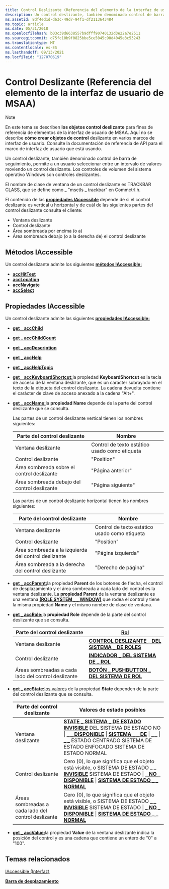 ```yaml
---
title: Control Deslizante (Referencia del elemento de la interfaz de usuario de MSAA)
description: Un control deslizante, también denominado control de barra de seguimiento, permite a un usuario seleccionar entre un intervalo de valores moviendo un control deslizante. Los controles de volumen del sistema operativo Windows son controles deslizantes.
ms.assetid: 8df4ed1d-d63c-49d7-94f1-df2113643484
ms.topic: article
ms.date: 05/31/2018
ms.openlocfilehash: b03c39d6638557b9dfff90740132d3e22a7e2511
ms.sourcegitcommit: d75fc10b9f0825bbe5ce5045c90d4045e3c53243
ms.translationtype: MT
ms.contentlocale: es-ES
ms.lasthandoff: 09/13/2021
ms.locfileid: "127070619"
---
```

# <a name="slider-control-msaa-ui-element-reference"></a>Control Deslizante (Referencia del elemento de la interfaz de usuario de MSAA)

> [!Note]  
> En este tema se describen **los objetos control deslizante** para fines de referencia de elementos de la interfaz de usuario de MSAA. Aquí no se describe **cómo crear objetos de control** deslizante en varios marcos de interfaz de usuario. Consulte la documentación de referencia de API para el marco de interfaz de usuario que está usando.

 

Un control deslizante, también denominado control de barra de seguimiento, permite a un usuario seleccionar entre un intervalo de valores moviendo un control deslizante. Los controles de volumen del sistema operativo Windows son controles deslizantes.

El nombre de clase de ventana de un control deslizante es TRACKBAR CLASS, que se define como \_ "msctls \_ trackbar" en Commctrl.h.

El contenido de las [**propiedades IAccessible**](/windows/desktop/api/oleacc/nn-oleacc-iaccessible) depende de si el control deslizante es vertical u horizontal y de cuál de las siguientes partes del control deslizante consulta el cliente:

-   Ventana deslizante
-   Control deslizante
-   Área sombreada por encima (o a)
-   Área sombreada debajo (o a la derecha de) el control deslizante

## <a name="iaccessible-methods"></a>Métodos IAccessible

Un control deslizante admite los siguientes [**métodos IAccessible:**](/windows/desktop/api/oleacc/nn-oleacc-iaccessible)

-   [**accHitTest**](/windows/desktop/api/Oleacc/nf-oleacc-iaccessible-acchittest)
-   [**accLocation**](/windows/desktop/api/Oleacc/nf-oleacc-iaccessible-acclocation)
-   [**accNavigate**](/windows/desktop/api/Oleacc/nf-oleacc-iaccessible-accnavigate)
-   [**accSelect**](/windows/desktop/api/Oleacc/nf-oleacc-iaccessible-accselect)

## <a name="iaccessible-properties"></a>Propiedades IAccessible

Un control deslizante admite las siguientes [**propiedades IAccessible:**](/windows/desktop/api/oleacc/nn-oleacc-iaccessible)

-   [**get \_ accChild**](/windows/desktop/api/Oleacc/nf-oleacc-iaccessible-get_accchild)
-   [**get \_ accChildCount**](/windows/desktop/api/Oleacc/nf-oleacc-iaccessible-get_accchildcount)
-   [**get \_ accDescription**](/windows/desktop/api/Oleacc/nf-oleacc-iaccessible-get_accdescription)
-   [**get \_ accHelp**](/windows/desktop/api/Oleacc/nf-oleacc-iaccessible-get_acchelp)
-   [**get \_ accHelpTopic**](/windows/desktop/api/Oleacc/nf-oleacc-iaccessible-get_acchelptopic)
-   [**get \_ accKeyboardShortcut:**](/windows/desktop/api/Oleacc/nf-oleacc-iaccessible-get_acckeyboardshortcut)la propiedad **KeyboardShortcut** es la tecla de acceso de la ventana deslizante, que es un carácter subrayado en el texto de la etiqueta del control deslizante. La cadena devuelta contiene el carácter de clave de acceso anexado a la cadena "Alt+".
-   [**get \_ accName:**](/windows/desktop/api/Oleacc/nf-oleacc-iaccessible-get_accname)la **propiedad Name** depende de la parte del control deslizante que se consulta.

    Las partes de un control deslizante vertical tienen los nombres siguientes:

    

    | Parte del control deslizante                    | Nombre                                |
    |--------------------------------|-------------------------------------|
    | Ventana deslizante                  | Control de texto estático usado como etiqueta |
    | Control deslizante                   | "Position"                          |
    | Área sombreada sobre el control deslizante | "Página anterior"                           |
    | Área sombreada debajo del control deslizante | "Página siguiente"                         |

    

     

    Las partes de un control deslizante horizontal tienen los nombres siguientes:

    

    | Parte del control deslizante                              | Nombre                                |
    |------------------------------------------|-------------------------------------|
    | Ventana deslizante                            | Control de texto estático usado como etiqueta |
    | Control deslizante                             | "Position"                          |
    | Área sombreada a la izquierda del control deslizante  | "Página izquierda"                         |
    | Área sombreada a la derecha del control deslizante | "Derecho de página"                        |

    

     

-   [**get \_ accParent:**](/windows/desktop/api/Oleacc/nf-oleacc-iaccessible-get_accparent)la propiedad **Parent** de los botones de flecha, el control de desplazamiento y el área sombreada a cada lado del control es la ventana deslizante. La **propiedad Parent** de la ventana deslizante es una ventana [**(ROLE SYSTEM \_ \_ WINDOW)**](object-roles.md) que rodea el control y tiene la misma propiedad **Name** y el mismo nombre de clase de ventana.
-   [**get \_ accRole:**](/windows/desktop/api/Oleacc/nf-oleacc-iaccessible-get_accrole)la **propiedad Role** depende de la parte del control deslizante que se consulta. 

    | Parte del control deslizante                                     | [Rol](object-roles.md)                                                |
    |-------------------------------------------------|-------------------------------------------------------------------------|
    | Ventana deslizante                                   | [**CONTROL DESLIZANTE \_ DEL SISTEMA \_ DE ROLES**](object-roles.md)         |
    | Control deslizante                                    | [**INDICADOR \_ DEL SISTEMA DE \_ ROL**](object-roles.md)   |
    | Áreas sombreadas a cada lado del control deslizante | [**BOTÓN \_ PUSHBUTTON \_ DEL SISTEMA DE ROL**](object-roles.md) |

    

     

-   [**get \_ accState:**](/windows/desktop/api/Oleacc/nf-oleacc-iaccessible-get_accstate)[los valores](object-state-constants.md) de la propiedad **State** dependen de la parte del control deslizante que se consulta. 

    | Parte del control deslizante                                     | Valores de estado posibles                                                                                                                                                                                                                                                                                                                                                                                                           |
    |-------------------------------------------------|---------------------------------------------------------------------------------------------------------------------------------------------------------------------------------------------------------------------------------------------------------------------------------------------------------------------------------------------------------------------------------------------------------------------------------|
    | Ventana deslizante                                   | [**STATE \_ SISTEMA \_ DE ESTADO INVISIBLE**](object-state-constants.md) DEL SISTEMA DE ESTADO NO \| [**\_ \_ DISPONIBLE**](object-state-constants.md) \| [**SISTEMA \_ \_ DE**](object-state-constants.md) \| [**\_ \_**](object-state-constants.md) \| [**\_ \_**](object-state-constants.md) ESTADO CENTRADO SISTEMA DE ESTADO ENFOCADO SISTEMA DE ESTADO NORMAL |
    | Control deslizante                                    | Cero (0), lo que significa que el objeto está visible, o SISTEMA DE ESTADO [**\_ \_ INVISIBLE**](object-state-constants.md) SISTEMA DE ESTADO \| [**\_ NO \_ DISPONIBLE**](object-state-constants.md) \| [**SISTEMA DE ESTADO \_ \_ NORMAL**](object-state-constants.md)                                                                                                                       |
    | Áreas sombreadas a cada lado del control deslizante | Cero (0), lo que significa que el objeto está visible, o SISTEMA DE ESTADO [**\_ \_ INVISIBLE**](object-state-constants.md) SISTEMA DE ESTADO \| [**\_ NO \_ DISPONIBLE**](object-state-constants.md) \| [**SISTEMA DE ESTADO \_ \_ NORMAL**](object-state-constants.md)                                                                                                                       |

    

     

-   [**get \_ accValue:**](/windows/desktop/api/Oleacc/nf-oleacc-iaccessible-get_accvalue)la propiedad **Value** de la ventana deslizante indica la posición del control y es una cadena que contiene un entero de "0" a "100".

## <a name="related-topics"></a>Temas relacionados

<dl> <dt>

[IAccessible (Interfaz)](/windows/desktop/api/oleacc/nn-oleacc-iaccessible)
</dt> <dt>

[**Barra de desplazamiento**](scroll-bar.md)
</dt> </dl>

 

 




